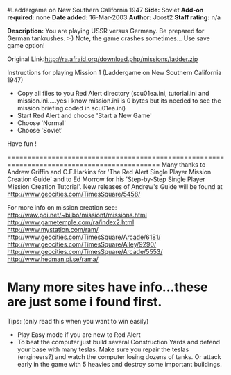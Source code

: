 #Laddergame on New Southern California 1947
**Side:** Soviet
**Add-on required:** none
**Date added:** 16-Mar-2003
**Author:** Joost2
**Staff rating:** n/a

**Description:** You are playing USSR versus Germany. Be prepared for German tankrushes. :-) Note, the game crashes sometimes... Use save game option!

Original Link:http://ra.afraid.org/download.php/missions/ladder.zip

Instructions for playing Mission 1 (Laddergame on New Southern California 1947)

- Copy all files to you Red Alert directory (scu01ea.ini, tutorial.ini and mission.ini.....yes i know mission.ini is 0 bytes but its needed to see the mission briefing coded in scu01ea.ini)
- Start Red Alert and choose 'Start a New Game'
- Choose 'Normal'
- Choose 'Soviet'

Have fun !

============================================================================================
Many thanks to Andrew Griffin and C.F.Harkins for 'The Red Alert Single Player Mission Creation Guide' and to Ed Morrow for his 'Step-by-Step Single Player Mission Creation Tutorial'.
New releases of Andrew's Guide will be found at http://www.geocities.com/TimesSquare/5458/

For more info on mission creation see:
http://waw.pdi.net/~bilbo/missionf/missions.html
http://www.gametemple.com/ra/index2.html
http://www.mystation.com/ram/
http://www.geocities.com/TimesSquare/Arcade/6181/
http://www.geocities.com/TimesSquare/Alley/9290/
http://www.geocities.com/TimesSquare/Arcade/5553/
http://www.hedman.pi.se/rama/

Many more sites have info...these are just some i found first.
============================================================================================


Tips: (only read this when you want to win easily)
- Play Easy mode if you are new to Red Alert
- To beat the computer just build several Construction Yards and defend your base with many teslas.
Make sure you repair the teslas (engineers?) and watch the computer losing dozens of tanks.
Or attack early in the game with 5 heavies and destroy some important buildings.